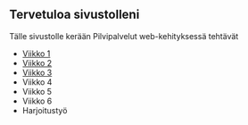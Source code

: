 ## Tervetuloa sivustolleni

Tälle sivustolle kerään Pilvipalvelut web-kehityksessä tehtävät

- [Viikko 1](viikko1.html)
- [Viikko 2](viikko2.md)
- [Viikko 3](./viikko3/index.html)
- Viikko 4
- Viikko 5
- Viikko 6
- Harjoitustyö

  
